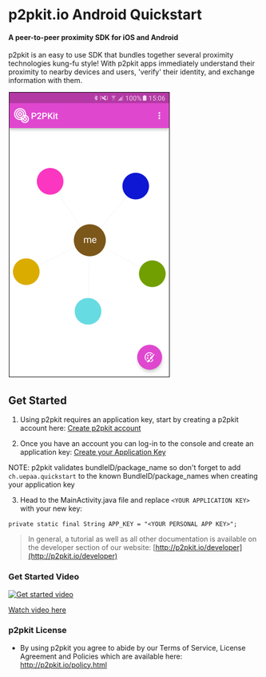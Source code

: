 # p2pkit.io Android Quickstart

#### A peer-to-peer proximity SDK for iOS and Android

p2pkit is an easy to use SDK that bundles together several proximity technologies kung-fu style! With p2pkit apps immediately understand their proximity to nearby devices and users, 'verify' their identity, and exchange information with them.

![p2pkit - proximity starts here](p2pkit-quickstart-android.png)

## Get Started

1. Using p2pkit requires an application key, start by creating a p2pkit account here:
[Create p2pkit account](http://p2pkit.io/signup.html)

2. Once you have an account you can log-in to the console and create an application key: [Create your Application Key](https://p2pkit-console.uepaa.ch/login)

  NOTE: p2pkit validates bundleID/package_name so don't forget to add ``ch.uepaa.quickstart`` to the known BundleID/package_names when creating your application key

3. Head to the MainActivity.java file and replace ``<YOUR APPLICATION KEY>`` with your new key:

  ```
  private static final String APP_KEY = "<YOUR PERSONAL APP KEY>";
  ```

> In general, a tutorial as well as all other documentation is available on the developer section of our website:
[http://p2pkit.io/developer](http://p2pkit.io/developer)



### Get Started Video

[![Get started video](https://i.ytimg.com/vi/P10GcELDAmU/mqdefault.jpg)](https://www.youtube.com/watch?v=P10GcELDAmU)

[Watch video here](https://www.youtube.com/watch?v=P10GcELDAmU)


### p2pkit License

* By using p2pkit you agree to abide by our Terms of Service, License Agreement and Policies which are available here: http://p2pkit.io/policy.html
